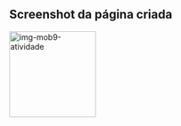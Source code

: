 ## Screenshot da página criada

<img width="155" alt="img-mob9-atividade" src="https://github.com/user-attachments/assets/812cbbe3-709d-41e1-aac1-820504960217" />
